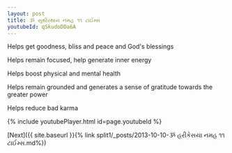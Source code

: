 ```yaml
---
layout: post
title: ૐ સુથીરથાય નમહ ૧૧ ટાઈમ્સ
youtubeId: qSkudoDDa6A
---
```

 
 
Helps get goodness, bliss and peace and God's blessings
 
Helps remain focused, help generate inner energy 
 
Helps boost physical and mental health 
 
Helps remain grounded and generates a sense of gratitude towards the greater power 
 
Helps reduce bad karma
 
 
 
 


{% include youtubePlayer.html id=page.youtubeId %}
 
[Next]({{ site.baseurl }}{% link  split1/_posts/2013-10-10-ૐ હરીકેસયા નમહ ૧૧ ટાઈમ્સ.md%})
 

